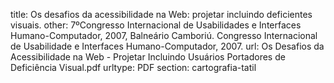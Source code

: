 title: Os desafios da acessibilidade na Web: projetar incluindo deficientes visuais.
other:  7ºCongresso Internacional de Usabilidades e Interfaces Humano-Computador, 2007, Balneário Camboriú. Congresso Internacional de Usabilidade e Interfaces Humano-Computador, 2007.
url: Os Desafios da Acessibilidade na Web - Projetar Incluindo Usuários Portadores de Deficiência Visual.pdf
urltype: PDF
section: cartografia-tatil
